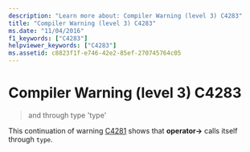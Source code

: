 ```yaml
---
description: "Learn more about: Compiler Warning (level 3) C4283"
title: "Compiler Warning (level 3) C4283"
ms.date: "11/04/2016"
f1_keywords: ["C4283"]
helpviewer_keywords: ["C4283"]
ms.assetid: c8823f1f-e746-42e2-85ef-270745764c05
---
```

# Compiler Warning (level 3) C4283

> and through type 'type'

This continuation of warning [C4281](../../error-messages/compiler-warnings/compiler-warning-level-3-c4281.md) shows that **operator->** calls itself through `type`.
